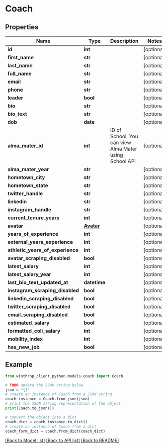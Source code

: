 # Coach


## Properties

Name | Type | Description | Notes
------------ | ------------- | ------------- | -------------
**id** | **int** |  | [optional] 
**first_name** | **str** |  | [optional] 
**last_name** | **str** |  | [optional] 
**full_name** | **str** |  | [optional] 
**email** | **str** |  | [optional] 
**phone** | **str** |  | [optional] 
**leader** | **bool** |  | [optional] 
**bio** | **str** |  | [optional] 
**bio_text** | **str** |  | [optional] 
**dob** | **date** |  | [optional] 
**alma_mater_id** | **int** | ID of School, You can view Alma Mater using School API | [optional] 
**alma_mater_year** | **str** |  | [optional] 
**hometown_city** | **str** |  | [optional] 
**hometown_state** | **str** |  | [optional] 
**twitter_handle** | **str** |  | [optional] 
**linkedin** | **str** |  | [optional] 
**instagram_handle** | **str** |  | [optional] 
**current_tenure_years** | **int** |  | [optional] 
**avatar** | [**Avatar**](Avatar.md) |  | [optional] 
**years_of_experience** | **int** |  | [optional] 
**external_years_experience** | **int** |  | [optional] 
**athletic_years_of_experience** | **int** |  | [optional] 
**avatar_scraping_disabled** | **bool** |  | [optional] 
**latest_salary** | **int** |  | [optional] 
**latest_salary_year** | **int** |  | [optional] 
**last_bio_text_updated_at** | **datetime** |  | [optional] 
**instagram_scraping_disabled** | **bool** |  | [optional] 
**linkedin_scraping_disabled** | **bool** |  | [optional] 
**twitter_scraping_disabled** | **bool** |  | [optional] 
**email_scraping_disabled** | **bool** |  | [optional] 
**estimated_salary** | **bool** |  | [optional] 
**formatted_coli_salary** | **int** |  | [optional] 
**mobility_index** | **int** |  | [optional] 
**has_new_job** | **bool** |  | [optional] 

## Example

```python
from winthrop_client_python.models.coach import Coach

# TODO update the JSON string below
json = "{}"
# create an instance of Coach from a JSON string
coach_instance = Coach.from_json(json)
# print the JSON string representation of the object
print(Coach.to_json())

# convert the object into a dict
coach_dict = coach_instance.to_dict()
# create an instance of Coach from a dict
coach_form_dict = coach.from_dict(coach_dict)
```
[[Back to Model list]](../README.md#documentation-for-models) [[Back to API list]](../README.md#documentation-for-api-endpoints) [[Back to README]](../README.md)


